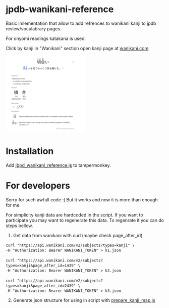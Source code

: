 # jpdb-wanikani-reference

Basic imlementation that allow to add refrences to wanikani kanji to jpdb review/voculabrary pages.

For onyomi readings katakana is used.

Click by kanji in "Wanikani" section open kanji page at [wanikani.com](https://www.wanikani.com/).

<img src="example.jpg" width="50%" height="50%">

# Installation

Add [jbpd_wanikani_reference.js](https://github.com/dancing-elf/jpdb-wanikani-reference/blob/main/jbpd_wanikani_reference.js) to tampermonkey.

# For developers
Sorry for such awfull code :( But it works and now it is more than enough for me.

For simplicity kanji data are hardcoded in the script. 
If you want to participate you may want to regenerate this data.
To regenrate it you can do steps bellow.
1) Get data from wanikani with curl (maybe check page_after_id)
```
curl "https://api.wanikani.com/v2/subjects?types=kanji" \
-H "Authorization: Bearer WANIKANI_TOKEN" > k1.json

curl "https://api.wanikani.com/v2/subjects?types=kanji&page_after_id=1439" \
-H "Authorization: Bearer WANIKANI_TOKEN" > k2.json

curl "https://api.wanikani.com/v2/subjects?types=kanji&page_after_id=2439" \
-H "Authorization: Bearer WANIKANI_TOKEN" > k3.json
```
2) Generate json structure for using in script with [prepare_kanji_map.js](https://github.com/dancing-elf/jpdb-wanikani-reference/blob/main/prepare_kanji_map.js)

